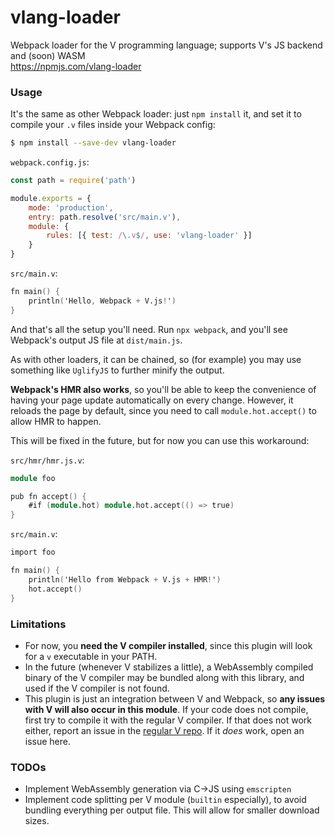# vlang-loader
Webpack loader for the V programming language; supports V's JS backend and (soon) WASM  
https://npmjs.com/vlang-loader

### Usage

It's the same as other Webpack loader: just `npm install` it, and set it to compile your `.v` files inside your Webpack config:

```sh
$ npm install --save-dev vlang-loader
```

`webpack.config.js`:
```js
const path = require('path')

module.exports = {
    mode: 'production',
    entry: path.resolve('src/main.v'),
    module: {
        rules: [{ test: /\.v$/, use: 'vlang-loader' }]
    }
}
```

`src/main.v`:
```v
fn main() {
    println('Hello, Webpack + V.js!')
}
```

And that's all the setup you'll need. Run `npx webpack`, and you'll see Webpack's output JS file at `dist/main.js`.

As with other loaders, it can be chained, so (for example) you may use something like `UglifyJS` to further minify the output.

**Webpack's HMR also works**, so you'll be able to keep the convenience of having your page update automatically on every change. However, it reloads the page by default, since you need to call `module.hot.accept()` to allow HMR to happen.

This will be fixed in the future, but for now you can use this workaround:


`src/hmr/hmr.js.v`:
```v
module foo

pub fn accept() {
	#if (module.hot) module.hot.accept(() => true)
}
```

`src/main.v`:
```v
import foo

fn main() {
	println('Hello from Webpack + V.js + HMR!')
    hot.accept()
}
```


### Limitations
 - For now, you **need the V compiler installed**, since this plugin will look for a `v` executable in your PATH.
 - In the future (whenever V stabilizes a little), a WebAssembly compiled binary of the V compiler may be bundled along with this library, and used if the V compiler is not found.
 - This plugin is just an integration between V and Webpack, so **any issues with V will also occur in this module**. If your code does not compile, first try to compile it with the regular V compiler. If that does not work either, report an issue in the [regular V repo](https://github.com/vlang/v). If it *does* work, open an issue here.


### TODOs
 - Implement WebAssembly generation via C->JS using `emscripten`
 - Implement code splitting per V module (`builtin` especially), to avoid bundling everything per output file. This will allow for smaller download sizes.
